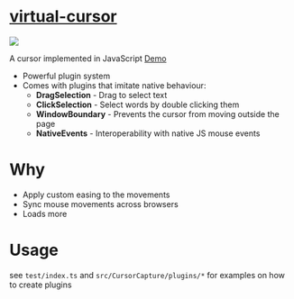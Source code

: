 # [virtual-cursor](https://virtual-cursor.netlify.com/)

[![](https://i.imgur.com/vbYGuc9.png)](https://cursor-js.netlify.com/)

A cursor implemented in JavaScript [Demo](https://cursor-js.netlify.com/)

- Powerful plugin system
- Comes with plugins that imitate native behaviour:
  - **DragSelection** - Drag to select text
  - **ClickSelection** - Select words by double clicking them
  - **WindowBoundary** - Prevents the cursor from moving outside the page
  - **NativeEvents** - Interoperability with native JS mouse events

# Why

- Apply custom easing to the movements
- Sync mouse movements across browsers
- Loads more


# Usage

see `test/index.ts` and `src/CursorCapture/plugins/*` for examples on how to create plugins


